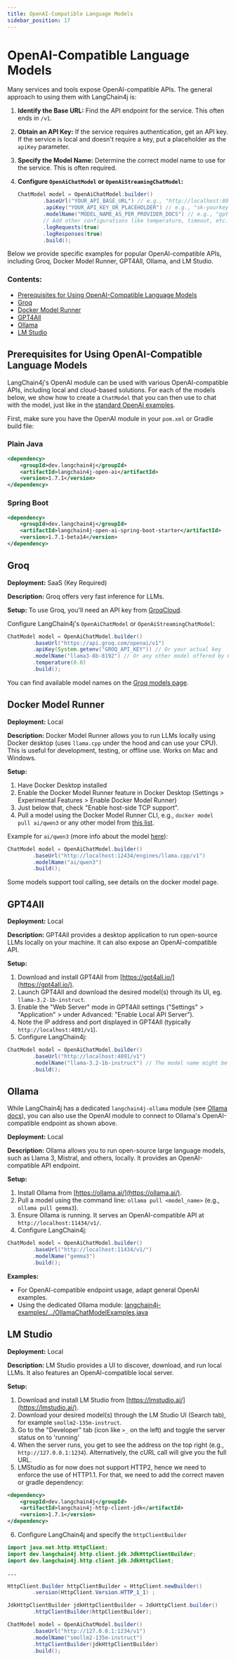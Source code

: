 ```yaml
---
title: OpenAI-Compatible Language Models
sidebar_position: 17
---
```


# OpenAI-Compatible Language Models

Many services and tools expose OpenAI-compatible APIs. The general approach to using them with LangChain4j is:

1.  **Identify the Base URL:** Find the API endpoint for the service. This often ends in `/v1`.
2.  **Obtain an API Key:** If the service requires authentication, get an API key. If the service is local and doesn't require a key, put a placeholder as the `apiKey` parameter.
3.  **Specify the Model Name:** Determine the correct model name to use for the service. This is often required.
4.  **Configure `OpenAiChatModel` or `OpenAiStreamingChatModel`:**

    ```java
    ChatModel model = OpenAiChatModel.builder()
            .baseUrl("YOUR_API_BASE_URL") // e.g., "http://localhost:8000/v1"
            .apiKey("YOUR_API_KEY_OR_PLACEHOLDER") // e.g., "sk-yourkey" or "none"
            .modelName("MODEL_NAME_AS_PER_PROVIDER_DOCS") // e.g., "gpt-3.5-turbo" or custom name
            // Add other configurations like temperature, timeout, etc. as needed
            .logRequests(true)
            .logResponses(true)
            .build();
    ```
Below we provide specific examples for popular OpenAI-compatible APIs, including Groq, Docker Model Runner, GPT4All, Ollama, and LM Studio.

### Contents:
- [Prerequisites for Using OpenAI-Compatible Language Models](#prerequisites-for-using-openai-compatible-language-models)
- [Groq](#groq)
- [Docker Model Runner](#docker-model-runner)
- [GPT4All](#gpt4all)
- [Ollama](#ollama)
- [LM Studio](#lm-studio)

## Prerequisites for Using OpenAI-Compatible Language Models

LangChain4j's OpenAI module can be used with various OpenAI-compatible APIs, including local and cloud-based solutions. For each of the models below, we show how to create a `ChatModel` that you can then use to chat with the model, just like in the [standard OpenAI examples](https://github.com/langchain4j/langchain4j-examples/blob/main/open-ai-examples/src/main/java/OpenAiChatModelExamples.java).

First, make sure you have the OpenAI module in your `pom.xml` or Gradle build file:

### Plain Java
```xml
<dependency>
    <groupId>dev.langchain4j</groupId>
    <artifactId>langchain4j-open-ai</artifactId>
    <version>1.7.1</version>
</dependency>
```

### Spring Boot
```xml
<dependency>
    <groupId>dev.langchain4j</groupId>
    <artifactId>langchain4j-open-ai-spring-boot-starter</artifactId>
    <version>1.7.1-beta14</version>
</dependency>
```

## Groq

**Deployment:** SaaS (Key Required)

**Description:** Groq offers very fast inference for LLMs.

**Setup:**
To use Groq, you'll need an API key from [GroqCloud](https://console.groq.com/keys).

Configure LangChain4j's `OpenAiChatModel` or `OpenAiStreamingChatModel`:
```java
ChatModel model = OpenAiChatModel.builder()
        .baseUrl("https://api.groq.com/openai/v1")
        .apiKey(System.getenv("GROQ_API_KEY")) // Or your actual key
        .modelName("llama3-8b-8192") // Or any other model offered by Groq, e.g., mixtral-8x7b-32768, llama3-70b-8192
        .temperature(0.0)
        .build();
```
You can find available model names on the [Groq models page](https://console.groq.com/docs/models).

## Docker Model Runner

**Deployment:** Local

**Description:** Docker Model Runner allows you to run LLMs locally using Docker desktop (uses `llama.cpp` under the hood and can use your CPU). This is useful for development, testing, or offline use. Works on Mac and Windows.

**Setup:**

1. Have Docker Desktop installed
2. Enable the Docker Model Runner feature in Docker Desktop (Settings > Experimental Features > Enable Docker Model Runner)
3. Just below that, check "Enable host-side TCP support".
4. Pull a model using the Docker Model Runner CLI, e.g., `docker model pull ai/qwen3` or any other model from [this list](https://hub.docker.com/u/ai).

Example for `ai/qwen3` (more info about the model [here](https://hub.docker.com/r/ai/qwen3)):

```java
ChatModel model = OpenAiChatModel.builder()
        .baseUrl("http://localhost:12434/engines/llama.cpp/v1")
        .modelName("ai/qwen3")
        .build();
```
Some models support tool calling, see details on the docker model page.

## GPT4All

**Deployment:** Local

**Description:** GPT4All provides a desktop application to run open-source LLMs locally on your machine. It can also expose an OpenAI-compatible API.

**Setup:**
1. Download and install GPT4All from [https://gpt4all.io/](https://gpt4all.io/).
2. Launch GPT4All and download the desired model(s) through its UI, eg. `llama-3.2-1b-instruct`.
3. Enable the "Web Server" mode in GPT4All settings ("Settings" > "Application" > under Advanced: "Enable Local API Server").
4. Note the IP address and port displayed in GPT4All (typically `http://localhost:4891/v1`).
5. Configure LangChain4j:
```java
ChatModel model = OpenAiChatModel.builder()
        .baseUrl("http://localhost:4891/v1")
        .modelName("llama-3.2-1b-instruct") // The model name might be derived from the model loaded in GPT4All UI or configurable. Check GPT4All docs.
        .build();
```

## Ollama

While LangChain4j has a dedicated `langchain4j-ollama` module (see [Ollama docs](./ollama.md)), you can also use the OpenAI module to connect to Ollama's OpenAI-compatible endpoint as shown above.

**Deployment:** Local

**Description:** Ollama allows you to run open-source large language models, such as Llama 3, Mistral, and others, locally. It provides an OpenAI-compatible API endpoint.

**Setup:**
1. Install Ollama from [https://ollama.ai/](https://ollama.ai/).
2. Pull a model using the command line: `ollama pull <model_name>` (e.g., `ollama pull gemma3`).
3. Ensure Ollama is running. It serves an OpenAI-compatible API at `http://localhost:11434/v1/`.
4. Configure LangChain4j:
```java
ChatModel model = OpenAiChatModel.builder()
        .baseUrl("http://localhost:11434/v1/")
        .modelName("gemma3")
        .build();
```

**Examples:**
*   For OpenAI-compatible endpoint usage, adapt general OpenAI examples.
*   Using the dedicated Ollama module: [langchain4j-examples/.../OllamaChatModelExamples.java](https://github.com/langchain4j/langchain4j-examples/blob/main/src/main/java/dev/langchain4j/model/ollama/OllamaChatModelExamples.java)


## LM Studio

**Deployment:** Local

**Description:** LM Studio provides a UI to discover, download, and run local LLMs. It also features an OpenAI-compatible local server.

**Setup:**
1. Download and install LM Studio from [https://lmstudio.ai/](https://lmstudio.ai/).
2. Download your desired model(s) through the LM Studio UI (Search tab), for example `smollm2-135m-instruct`.
3. Go to the "Developer" tab (icon like `>_` on the left) and toggle the server status on to 'running'
4. When the server runs, you get to see the address on the top right (e.g., `http://127.0.0.1:1234`). Alternatively, the cURL call will give you the full URL.
5. LMStudio as for now does not support HTTP2, hence we need to enforce the use of HTTP1.1. For that, we need to add the correct maven or gradle dependency:
```xml
<dependency>
    <groupId>dev.langchain4j</groupId>
    <artifactId>langchain4j-http-client-jdk</artifactId>
    <version>1.7.1</version>
</dependency>
```
6. Configure LangChain4j and specify the `httpClientBuilder`
```java
import java.net.http.HttpClient;
import dev.langchain4j.http.client.jdk.JdkHttpClientBuilder;
import dev.langchain4j.http.client.jdk.JdkHttpClient;

...

HttpClient.Builder httpClientBuilder = HttpClient.newBuilder()
        .version(HttpClient.Version.HTTP_1_1) ;

JdkHttpClientBuilder jdkHttpClientBuilder = JdkHttpClient.builder()
        .httpClientBuilder(httpClientBuilder);

ChatModel model = OpenAiChatModel.builder()
        .baseUrl("http://127.0.0.1:1234/v1")
        .modelName("smollm2-135m-instruct")
        .httpClientBuilder(jdkHttpClientBuilder)
        .build();
```

